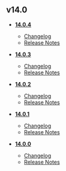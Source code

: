## v14.0
* **[14.0.4](14.0.4)**
	* [Changelog](14.0.4/14_0_4_changelog.md)
	* [Release Notes](14.0.4/14_0_4_release_notes.md)

* **[14.0.3](14.0.3)**
	* [Changelog](14.0.3/14_0_3_changelog.md)
	* [Release Notes](14.0.3/14_0_3_release_notes.md)

* **[14.0.2](14.0.2)**
	* [Changelog](14.0.2/14_0_2_changelog.md)
	* [Release Notes](14.0.2/14_0_2_release_notes.md)

* **[14.0.1](14.0.1)**
	* [Changelog](14.0.1/14_0_1_changelog.md)
	* [Release Notes](14.0.1/14_0_1_release_notes.md)

* **[14.0.0](14.0.0)**
	* [Changelog](14.0.0/14_0_0_changelog.md)
	* [Release Notes](14.0.0/14_0_0_release_notes.md)
